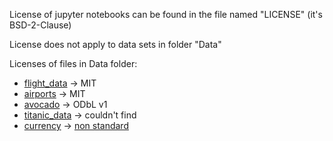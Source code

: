 License of jupyter notebooks can be found in the file named "LICENSE" (it's BSD-2-Clause)

License does not apply to data sets in folder "Data"

Licenses of files in Data folder:
- [flight_data](https://github.com/microsoft/c9-python-getting-started/blob/master/even-more-python-for-beginners-data-tools/10%20-%20Splitting%20test%20and%20training%20data%20with%20scikit-learn/Lots_of_flight_data.csv) -> MIT
- [airports](https://github.com/microsoft/c9-python-getting-started/blob/master/even-more-python-for-beginners-data-tools/06%20-%20CSV%20Files%20and%20Jupyter%20Notebooks/airports.csv) -> MIT
- [avocado](https://www.kaggle.com/neuromusic/avocado-prices) -> ODbL v1
- [titanic_data](https://www.kaggle.com/c/titanic/data?select=train.csv) -> couldn't find
- [currency](https://www.ecb.europa.eu/stats/policy_and_exchange_rates/euro_reference_exchange_rates/html/index.en.html) -> [non standard](https://www.ecb.europa.eu/services/disclaimer/html/index.en.html)
